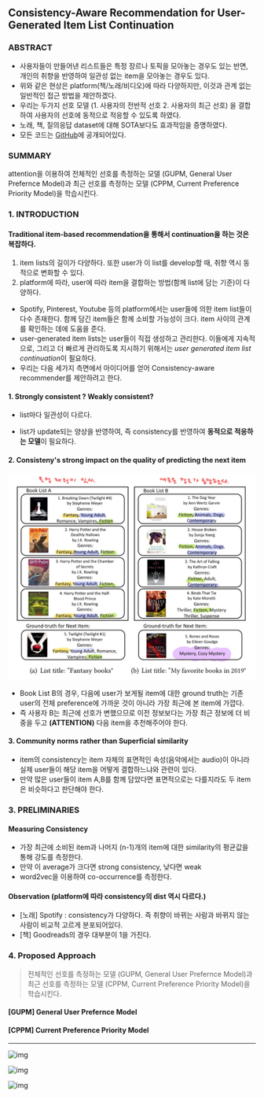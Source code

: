 ## Consistency-Aware Recommendation for User-Generated Item List Continuation



### ABSTRACT

* 사용자들이 만들어낸 리스트들은 특정 장르나 토픽을 모아놓는 경우도 있는 반면, 개인의 취향을 반영하여 일관성 없는 item을 모아놓는 경우도 있다.
* 위와 같은 현상은 platform(책/노래/비디오)에 따라 다양하지만, 이것과 관계 없는 일반적인 접근 방법을 제안하겠다.
* 우리는 두가지 선호 모델 (1. 사용자의 전반적 선호 2. 사용자의 최근 선호) 을 결합하여 사용자의 선호에 동적으로 적응할 수 있도록 하였다.
* 노래, 책, 질의응답 dataset에 대해 SOTA보다도 효과적임을 증명하였다.
* 모든 코드는 [GitHub](https://github.com/heyunh2015/ListContinuation_WSDM2020)에 공개되어있다.



### SUMMARY

attention을 이용하여 전체적인 선호를 측정하는 모델 (GUPM, General User Prefernce Model)과 최근 선호를 측정하는 모델 (CPPM, Current Preference Priority Model)을 학습시킨다.



### 1. INTRODUCTION



#### Traditional item-based recommendation을 통해서 continuation을 하는 것은 복잡하다.

1. item lists의 길이가 다양하다.
   또한 user가 이 list를 develop할 때, 취향 역시 동적으로 변화할 수 있다.
2. platform에 따라, user에 따라 item을 결합하는 방법(함께 list에 담는 기준)이 다양하다.



* Spotify, Pinterest, Youtube 등의 platform에서는 user들에 의한 item list들이 다수 존재한다.
  함께 담긴 item들은 함께 소비할 가능성이 크다. item 사이의 관계를 확인하는 데에 도움을 준다.
* user-generated item lists는 user들이 직접 생성하고 관리한다.
  이들에게 지속적으로, 그리고 더 빠르게 관리하도록 지시하기 위해서는 *user generated item list continuation*이 필요하다.
* 우리는 다음 세가지 측면에서 아이디어를 얻어 Consistency-aware recommender를 제안하려고 한다.



#### 1. Strongly consistent ? Weakly consistent?

* list마다 일관성이 다르다.

* list가 update되는 양상을 반영하여, 즉 consistency를 반영하여 **동적으로 적응하는 모델**이 필요하다.



#### 2. Consisteny's strong impact on the quality of predicting the next item

![fig/image-20200821105556571.png](fig/image-20200821105556571.png)

* Book List B의 경우, 다음에 user가 보게될 item에 대한 ground truth는 기존 user의 전체 preference에 가까운 것이 아니라 가장 최근에 본 item에 가깝다.
* 즉 사용자 B는 최근에 선호가 변했으므로 이전 정보보다는 가장 최근 정보에 더 비중을 두고 **(ATTENTION)** 다음 item을 추천해주어야 한다.



#### 3. Community norms rather than Superficial similarity

* item의 consistency는 item 자체의 표면적인 속성(음악에서는 audio)이 아니라 실제 user들이 해당 item을 어떻게 결합하느냐와 관련이 있다.
* 만약 많은 user들이 item A,B를 함께 담았다면 표면적으로는 다를지라도 두 item은 비슷하다고 판단해야 한다.



### 3. PRELIMINARIES

#### Measuring Consistency

* 가장 최근에 소비된 item과 나머지 (n-1)개의 item에 대한 similarity의 평균값을 통해 강도를 측정한다.
* 만약 이 average가 크다면 strong consistency, 낮다면 weak
* word2vec을 이용하여 co-occurrence를 측정한다.



#### Observation (platform에 따라 consistency의 dist 역시 다르다.)

* [노래] Spotify : consistency가 다양하다. 즉 취향이 바뀌는 사람과 바뀌지 않는 사람이 비교적 고르게 분포되어있다.
* [책] Goodreads의 경우 대부분이 1을 가진다.



### 4. Proposed Approach

> 전체적인 선호를 측정하는 모델 (GUPM, General User Prefernce Model)과 최근 선호를 측정하는 모델 (CPPM, Current Preference Priority Model)을 학습시킨다.



#### [GUPM] General User Prefernce Model



#### [CPPM] Current Preference Priority Model



---

![img](https://blog.kakaocdn.net/dn/bl48kg/btqF8ZfFzRM/zRGipd7Oyy4DPsykmPHAi0/img.jpg)

![img](https://blog.kakaocdn.net/dn/yfvW6/btqF9l3UtpC/VFKk3sJOK026IdkxtMlhXk/img.jpg)

![img](https://blog.kakaocdn.net/dn/cTnCkP/btqF7uU3Rpx/8xcaN0NUDhFBrnZOzoK8j0/img.jpg)
